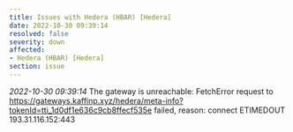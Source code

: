 ```yaml
---
title: Issues with Hedera (HBAR) [Hedera]
date: 2022-10-30 09:39:14
resolved: false
severity: down
affected:
- Hedera (HBAR) [Hedera]
section: issue
---
```


*2022-10-30 09:39:14* The gateway is unreachable: FetchError request to https://gateways.kaffinp.xyz/hedera/meta-info?tokenId=tti_1d0df1e636c9cb8ffecf535e failed, reason: connect ETIMEDOUT 193.31.116.152:443